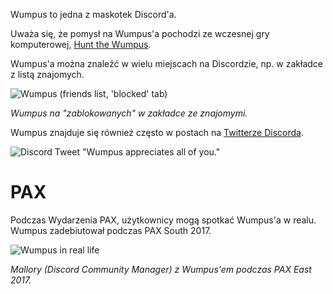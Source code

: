 <!-- TITLE: Wumpus -->

Wumpus to jedna z maskotek Discord'a.

Uważa się, że pomysł na Wumpus'a pochodzi ze wczesnej gry komputerowej, [Hunt the Wumpus](https://en.wikipedia.org/wiki/Hunt_the_Wumpus).

Wumpus'a można znaleźć w wielu miejscach na Discordzie, np. w zakładce z listą znajomych.

![Wumpus (friends list, 'blocked' tab)](https://i.imgur.com/NFg8NKl.jpg)

*Wumpus na "zablokowanych" w zakładce ze znajomymi.*

Wumpus znajduje się również często w postach na [Twitterze Discorda](https://twitter.com/discordapp).

![Discord Tweet "Wumpus appreciates all of you."](https://i.imgur.com/9rsvKZ8.png)
# PAX
Podczas Wydarzenia PAX, użytkownicy mogą spotkać Wumpus'a w realu. Wumpus zadebiutował podczas PAX South 2017.

![Wumpus in real life](http://i.imgur.com/afGy7sg.jpg?1)

*Mallory (Discord Community Manager) z Wumpus'em podczas PAX East 2017.*